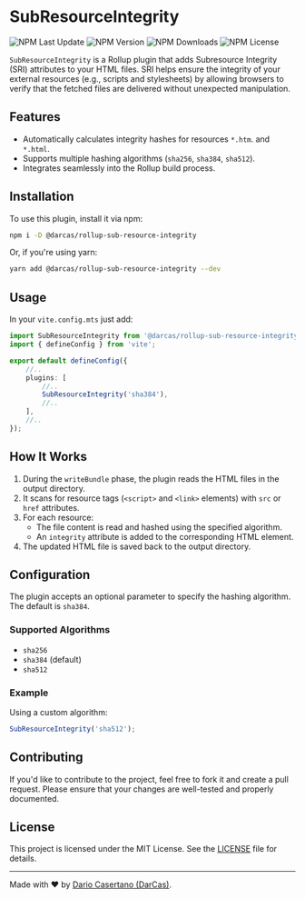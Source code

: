 # SubResourceIntegrity

![NPM Last Update](https://img.shields.io/npm/last-update/%40darcas%2Frollup-sub-resource-integrity)
![NPM Version](https://img.shields.io/npm/v/%40darcas%2Frollup-sub-resource-integrity)
![NPM Downloads](https://img.shields.io/npm/dw/%40darcas%2Frollup-sub-resource-integrity)
![NPM License](https://img.shields.io/npm/l/%40darcas%2Frollup-sub-resource-integrity)

`SubResourceIntegrity` is a Rollup plugin that adds Subresource Integrity (SRI) attributes to your HTML files. SRI helps ensure the integrity of your external resources (e.g., scripts and stylesheets) by allowing browsers to verify that the fetched files are delivered without unexpected manipulation.

## Features

- Automatically calculates integrity hashes for resources `*.htm`. and `*.html`.
- Supports multiple hashing algorithms (`sha256`, `sha384`, `sha512`).
- Integrates seamlessly into the Rollup build process.

## Installation

To use this plugin, install it via npm:

```bash
npm i -D @darcas/rollup-sub-resource-integrity
```

Or, if you're using yarn:

```bash
yarn add @darcas/rollup-sub-resource-integrity --dev
```

## Usage

In your `vite.config.mts` just add:

```ts
import SubResourceIntegrity from '@darcas/rollup-sub-resource-integrity';
import { defineConfig } from 'vite';

export default defineConfig({
    //..
    plugins: [
        //..
        SubResourceIntegrity('sha384'),
        //..
    ],
    //..
});
```

## How It Works

1. During the `writeBundle` phase, the plugin reads the HTML files in the output directory.
2. It scans for resource tags (`<script>` and `<link>` elements) with `src` or `href` attributes.
3. For each resource:
    - The file content is read and hashed using the specified algorithm.
    - An `integrity` attribute is added to the corresponding HTML element.
4. The updated HTML file is saved back to the output directory.

## Configuration

The plugin accepts an optional parameter to specify the hashing algorithm. The default is `sha384`.

### Supported Algorithms

- `sha256`
- `sha384` (default)
- `sha512`

### Example

Using a custom algorithm:

```javascript
SubResourceIntegrity('sha512');
```

## Contributing

If you'd like to contribute to the project, feel free to fork it and create a pull request. Please ensure that your changes are well-tested and properly documented.

## License

This project is licensed under the MIT License. See the [LICENSE](LICENSE) file for details.

---

Made with ❤️ by [Dario Casertano (DarCas)](https://github.com/DarCas).

